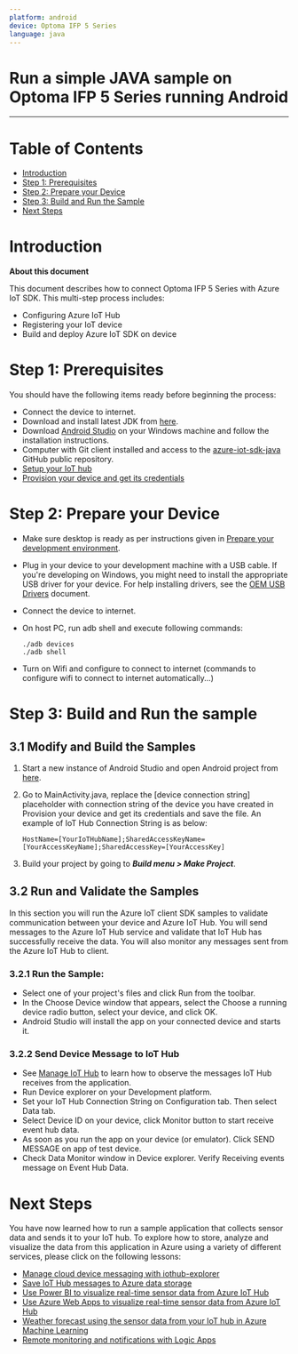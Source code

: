 ```yaml
---
platform: android
device: Optoma IFP 5 Series
language: java
---
```


Run a simple JAVA sample on Optoma IFP 5 Series running Android
===
---

# Table of Contents

-   [Introduction](#Introduction)
-   [Step 1: Prerequisites](#Prerequisites)
-   [Step 2: Prepare your Device](#PrepareDevice)
-   [Step 3: Build and Run the Sample](#Build)
-   [Next Steps](#NextSteps)

<a name="Introduction"></a>
# Introduction

**About this document**

This document describes how to connect Optoma IFP 5 Series with Azure IoT SDK. This multi-step process includes:

-   Configuring Azure IoT Hub
-   Registering your IoT device
-   Build and deploy Azure IoT SDK on device

<a name="Prerequisites"></a>

# Step 1: Prerequisites

You should have the following items ready before beginning the process:

-   Connect the device to internet.
-   Download and install latest JDK from [here](http://www.oracle.com/technetwork/java/javase/downloads/index.html).
-   Download [Android Studio](https://developer.android.com/studio/index.html) on your Windows machine and follow the installation instructions.
-   Computer with Git client installed and access to the [azure-iot-sdk-java](https://github.com/Azure/azure-iot-sdk-java) GitHub public repository.
-   [Setup your IoT hub][lnk-setup-iot-hub]
-   [Provision your device and get its credentials][lnk-manage-iot-hub]

<a name="PrepareDevice"></a>
# Step 2: Prepare your Device

-   Make sure desktop is ready as per instructions given in [Prepare your development environment](#Setup_DevEnv).

-   Plug in your device to your development machine with a USB cable. If you're developing on Windows, you might need to install the appropriate USB driver for your device. For help installing drivers, see the [OEM USB Drivers](https://developer.android.com/studio/run/oem-usb.html) document.

-   Connect the device to internet.

-   On host PC, run adb shell and execute following commands:

        ./adb devices
        ./adb shell

-   Turn on Wifi and configure to connect to internet (commands to configure wifi to connect to internet automatically...)

<a name="Build"></a>
# Step 3: Build and Run the sample

## 3.1 Modify and Build the Samples

1.  Start a new instance of Android Studio and open Android project from 
[here](https://github.com/Azure/azure-iot-sdk-java/tree/master/device/iot-device-samples/android-sample).
        
       
2.  Go to MainActivity.java, replace the [device connection string] placeholder with connection string of the device you have created in Provision your device and get its credentials and save the file. An example of IoT Hub Connection String is as below:

        HostName=[YourIoTHubName];SharedAccessKeyName=[YourAccessKeyName];SharedAccessKey=[YourAccessKey]

3.  Build your project by going to ***Build menu > Make Project***.

## 3.2 Run and Validate the Samples

In this section you will run the Azure IoT client SDK samples to validate communication between your device and Azure IoT Hub. You will send messages to the Azure IoT Hub service and validate that IoT Hub has successfully receive the data. You will also monitor any messages sent from the Azure IoT Hub to client.

### 3.2.1 Run the Sample:

-   Select one of your project's files and click Run from the toolbar.
-   In the Choose Device window that appears, select the Choose a running device radio button, select your device, and click OK.
-   Android Studio will install the app on your connected device and starts it.

### 3.2.2 Send Device Message to IoT Hub

-   See [Manage IoT Hub]([lnk-manage-iot-hub]) to learn how to observe the messages IoT Hub receives from the application.
-   Run Device explorer on your Development platform.
-   Set your IoT Hub Connection String on Configuration tab. Then select Data tab.
-   Select Device ID on your device, click Monitor button to start receive event hub data.
-   As soon as you run the app on your device (or emulator). Click SEND MESSAGE on app of test device.
-   Check Data Monitor window in Device explorer. Verify Receiving events message on Event Hub Data.

<a name="NextSteps"></a>
# Next Steps

You have now learned how to run a sample application that collects sensor data and sends it to your IoT hub. To explore how to store, analyze and visualize the data from this application in Azure using a variety of different services, please click on the following lessons:

-   [Manage cloud device messaging with iothub-explorer]
-   [Save IoT Hub messages to Azure data storage]
-   [Use Power BI to visualize real-time sensor data from Azure IoT Hub]
-   [Use Azure Web Apps to visualize real-time sensor data from Azure IoT Hub]
-   [Weather forecast using the sensor data from your IoT hub in Azure Machine Learning]
-   [Remote monitoring and notifications with Logic Apps]   

[Manage cloud device messaging with iothub-explorer]: https://docs.microsoft.com/en-us/azure/iot-hub/iot-hub-explorer-cloud-device-messaging
[Save IoT Hub messages to Azure data storage]: https://docs.microsoft.com/en-us/azure/iot-hub/iot-hub-store-data-in-azure-table-storage
[Use Power BI to visualize real-time sensor data from Azure IoT Hub]: https://docs.microsoft.com/en-us/azure/iot-hub/iot-hub-live-data-visualization-in-power-bi
[Use Azure Web Apps to visualize real-time sensor data from Azure IoT Hub]: https://docs.microsoft.com/en-us/azure/iot-hub/iot-hub-live-data-visualization-in-web-apps
[Weather forecast using the sensor data from your IoT hub in Azure Machine Learning]: https://docs.microsoft.com/en-us/azure/iot-hub/iot-hub-weather-forecast-machine-learning
[Remote monitoring and notifications with Logic Apps]: https://docs.microsoft.com/en-us/azure/iot-hub/iot-hub-monitoring-notifications-with-azure-logic-apps
[lnk-setup-iot-hub]: ../setup_iothub.md
[lnk-manage-iot-hub]: ../manage_iot_hub.md